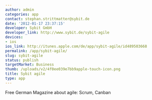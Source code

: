 ```yaml
---
author: admin
categories: app
contact: stephan.strittmatter@sybit.de
date: '2012-01-17 23:37:15'
developer: Sybit GmbH
developer_link: http://www.sybit.de/sybit-agile
devices: 
- ios
ios_link: http://itunes.apple.com/de/app/sybit-agile/id489503668
permalink: /app/sybit-agile/
slug: sybit-agile
status: publish
targetMarket: Business
thumb: /uploads/v2/4f0ee039e7bb9apple-touch-icon.png
title: Sybit agile
type: app
---
```


Free German Magazine about agile: Scrum, Canban